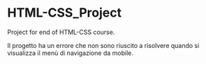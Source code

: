 # HTML-CSS_Project
 Project for end of HTML-CSS course.

 Il progetto ha un errore che non sono riuscito a risolvere quando si visualizza il menù
 di navigazione da mobile.
